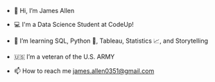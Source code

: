 - 👋 Hi, I’m James Allen

- 💻 I'm a Data Science Student at CodeUp!

- 🌱 I’m learning SQL, Python 🐍, Tableau, Statistics 📈, and Storytelling

- 🇺🇸 I’m a veteran of the U.S. ARMY

- 📫 How to reach me james.allen0351@gmail.com

<!---
jamesallen0351/jamesallen0351 is a ✨ special ✨ repository because its `README.md` (this file) appears on your GitHub profile.
You can click the Preview link to take a look at your changes.
--->
